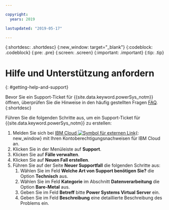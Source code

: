 ```yaml
---

copyright:
  years: 2019

lastupdated: "2019-05-17"

---
```


{:shortdesc: .shortdesc}
{:new_window: target="_blank"}
{:codeblock: .codeblock}
{:pre: .pre}
{:screen: .screen}
{:important: .important}
{:tip: .tip}

# Hilfe und Unterstützung anfordern
{: #getting-help-and-support}

Bevor Sie ein Support-Ticket für {{site.data.keyword.powerSys_notm}} öffnen, überprüfen Sie die Hinweise in den häufig gestellten Fragen [FAQ](/docs/get-support?topic=get-support-getting-customer-support).{:shortdesc}

Führen Sie die folgenden Schritte aus, um ein Support-Ticket für {{site.data.keyword.powerSys_notm}} zu erstellen: 

1. Melden Sie sich bei [IBM Cloud ![Symbol für externen Link](../icons/launch-glyph.svg "Symbol für externen Link")](https://cloud.ibm.com/catalog){: new_window} mit Ihren Kontoberechtigungsnachweisen für IBM Cloud an. 
1. Klicken Sie in der Menüleiste auf **Support**.
1. Klicken Sie auf **Fälle verwalten**.
1. Klicken Sie auf **Neuen Fall erstellen**.
1. Führen Sie auf der Seite **Neuer Supportfall** die folgenden Schritte aus: 
    1. Wählen Sie im Feld **Welche Art von Support benötigen Sie?** die Option **Technisch** aus.
    1. Wählen Sie im Feld **Kategorie** im Abschnitt **Datenverarbeitung** die Option **Bare-Metal** aus. 
    1. Geben Sie im Feld **Betreff** bitte **Power Systems Virtual Server** ein.
    1. Geben Sie im Feld **Beschreibung** eine detaillierte Beschreibung des Problems ein. 
